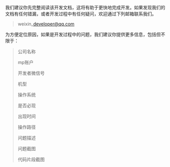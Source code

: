 我们建议你先完整阅读该开发文档，这将有助于更快地完成开发。如果发现我们的文档有任何错漏，或者开发过程中有任何疑问，欢迎通过下列邮箱联系我们。

> weixin\_developer@qq.com

为方便定位原因，如果是开发过程中的问题，我们建议你提供更多信息，包括但不限于：

> 公司名称
> 
> mp账户
> 
> 开发者微信号
> 
> 机型
> 
> 操作系统
> 
> 是否必现
> 
> 出现时间
> 
> 操作路径
> 
> 问题描述
> 
> 问题截图
> 
> 代码片段截图

